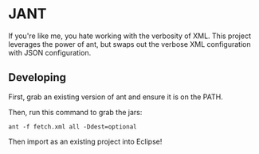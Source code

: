 # JANT

If you're like me, you hate working with the verbosity of XML.  This project leverages the power of ant, but swaps out the verbose XML configuration with JSON configuration.

## Developing

First, grab an existing version of ant and ensure it is on the PATH.

Then, run this command to grab the jars:

```  
ant -f fetch.xml all -Ddest=optional
```

Then import as an existing project into Eclipse!